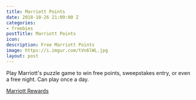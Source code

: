 ```yaml
---
title: Marriott Points
date: 2018-10-26 21:09:00 Z
categories:
- freebies
postTitle: Marriott Points
icon: 
description: Free Marriott Points
image: https://i.imgur.com/tVn6lWL.jpg
layout: post
---
```


Play Marriott's puzzle game to win free points, sweepstakes entry, or even a free night. Can play once a day.

[Marriott Rewards](https://29ways.marriott.com/en-us)
